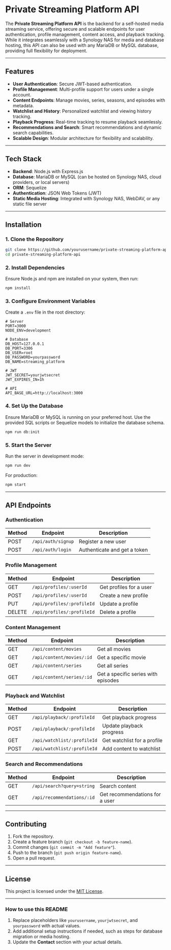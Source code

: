 
# Private Streaming Platform API

The **Private Streaming Platform API** is the backend for a self-hosted media streaming service, offering secure and scalable endpoints for user authentication, profile management, content access, and playback tracking. While it integrates seamlessly with a Synology NAS for media and database hosting, this API can also be used with any MariaDB or MySQL database, providing full flexibility for deployment.

---

## **Features**
- **User Authentication**: Secure JWT-based authentication.
- **Profile Management**: Multi-profile support for users under a single account.
- **Content Endpoints**: Manage movies, series, seasons, and episodes with metadata.
- **Watchlist and History**: Personalized watchlist and viewing history tracking.
- **Playback Progress**: Real-time tracking to resume playback seamlessly.
- **Recommendations and Search**: Smart recommendations and dynamic search capabilities.
- **Scalable Design**: Modular architecture for flexibility and scalability.

---

## **Tech Stack**
- **Backend**: Node.js with Express.js
- **Database**: MariaDB or MySQL (can be hosted on Synology NAS, cloud providers, or local servers)
- **ORM**: Sequelize
- **Authentication**: JSON Web Tokens (JWT)
- **Static Media Hosting**: Integrated with Synology NAS, WebDAV, or any static file server

---

## **Installation**

### **1. Clone the Repository**
```bash
git clone https://github.com/yourusername/private-streaming-platform-api.git
cd private-streaming-platform-api
```

### **2. Install Dependencies**
Ensure Node.js and npm are installed on your system, then run:
```bash
npm install
```

### **3. Configure Environment Variables**
Create a `.env` file in the root directory:
```plaintext
# Server
PORT=3000
NODE_ENV=development

# Database
DB_HOST=127.0.0.1
DB_PORT=3306
DB_USER=root
DB_PASSWORD=yourpassword
DB_NAME=streaming_platform

# JWT
JWT_SECRET=yourjwtsecret
JWT_EXPIRES_IN=1h

# API
API_BASE_URL=http://localhost:3000
```

### **4. Set Up the Database**
Ensure MariaDB or MySQL is running on your preferred host. Use the provided SQL scripts or Sequelize models to initialize the database schema.

```bash
npm run db:init
```

### **5. Start the Server**
Run the server in development mode:
```bash
npm run dev
```

For production:
```bash
npm start
```

---

## **API Endpoints**

### **Authentication**
| Method | Endpoint          | Description                  |
|--------|--------------------|------------------------------|
| POST   | `/api/auth/signup` | Register a new user          |
| POST   | `/api/auth/login`  | Authenticate and get a token |

### **Profile Management**
| Method | Endpoint                     | Description                    |
|--------|-------------------------------|--------------------------------|
| GET    | `/api/profiles/:userId`       | Get profiles for a user        |
| POST   | `/api/profiles/:userId`       | Create a new profile           |
| PUT    | `/api/profiles/:profileId`    | Update a profile               |
| DELETE | `/api/profiles/:profileId`    | Delete a profile               |

### **Content Management**
| Method | Endpoint                   | Description                           |
|--------|-----------------------------|---------------------------------------|
| GET    | `/api/content/movies`       | Get all movies                       |
| GET    | `/api/content/movies/:id`   | Get a specific movie                 |
| GET    | `/api/content/series`       | Get all series                       |
| GET    | `/api/content/series/:id`   | Get a specific series with episodes  |

### **Playback and Watchlist**
| Method | Endpoint                         | Description                   |
|--------|-----------------------------------|-------------------------------|
| GET    | `/api/playback/:profileId`        | Get playback progress         |
| POST   | `/api/playback/:profileId`        | Update playback progress      |
| GET    | `/api/watchlist/:profileId`       | Get watchlist for a profile   |
| POST   | `/api/watchlist/:profileId`       | Add content to watchlist      |

### **Search and Recommendations**
| Method | Endpoint                    | Description                     |
|--------|------------------------------|---------------------------------|
| GET    | `/api/search?query=string`  | Search content                 |
| GET    | `/api/recommendations/:id`  | Get recommendations for a user |

---

## **Contributing**
1. Fork the repository.
2. Create a feature branch (`git checkout -b feature-name`).
3. Commit changes (`git commit -m "Add feature"`).
4. Push to the branch (`git push origin feature-name`).
5. Open a pull request.

---

## **License**
This project is licensed under the [MIT License](LICENSE).

---

### **How to use this README**
1. Replace placeholders like `yourusername`, `yourjwtsecret`, and `yourpassword` with actual values.
2. Add additional setup instructions if needed, such as steps for database migration or media hosting.
3. Update the **Contact** section with your actual details.